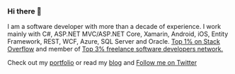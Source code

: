 ### Hi there 👋

I am a software developer with more than a decade of experience. I work mainly with C#, ASP.NET MVC/ASP.NET Core, Xamarin, Android, iOS, Entity Framework, REST, WCF, Azure, SQL Server and Oracle. [Top 1% on Stack Overflow](https://stackoverflow.com/users/239438/giorgi?tab=topactivity) and member of [Top 3% freelance software developers network.](https://www.toptal.com/N5jr6J/worlds-top-talent)

Check out my [portfolio](https://giorgi.dev/portfolio/) or read my [blog](https://giorgi.dev/blog/) and [Follow me on Twitter](https://twitter.com/GioDalakishvili)
<!--
**Giorgi/Giorgi** is a ✨ _special_ ✨ repository because its `README.md` (this file) appears on your GitHub profile.

Here are some ideas to get you started:

- 🔭 I’m currently working on ...
- 🌱 I’m currently learning ...
- 👯 I’m looking to collaborate on ...
- 🤔 I’m looking for help with ...
- 💬 Ask me about ...
- 📫 How to reach me: ...
- 😄 Pronouns: ...
- ⚡ Fun fact: ...
-->
